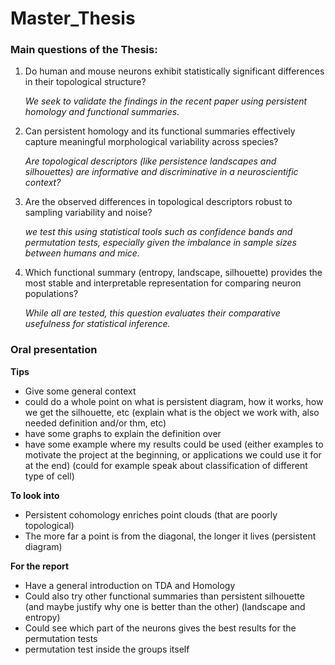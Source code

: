 # Master_Thesis

### Main questions of the Thesis:
1. Do human and mouse neurons exhibit statistically significant differences in their topological structure? 

    *We seek to validate the findings in the recent paper using persistent homology and functional summaries.*

2. Can persistent homology and its functional summaries effectively capture meaningful morphological variability across species? 

    *Are topological descriptors (like persistence landscapes and silhouettes) are informative and discriminative in a neuroscientific context?*

3. Are the observed differences in topological descriptors robust to sampling variability and noise? 

    *we test this using statistical tools such as confidence bands and permutation tests, especially given the imbalance in sample sizes between humans and mice.*

4. Which functional summary (entropy, landscape, silhouette) provides the most stable and interpretable representation for comparing neuron populations? 

    *While all are tested, this question evaluates their comparative usefulness for statistical inference.*




### Oral presentation

**Tips**

- Give some general context
- could do a whole point on what is persistent diagram, how it works, how we get the silhouette, etc (explain what is the object we work with, also needed definition and/or thm, etc)
- have some graphs to explain the definition over
- have some example where my results could be used (either examples to motivate the project at the beginning, or applications we could use it for at the end) (could for example speak about classification of different type of cell)


**To look into**
- Persistent cohomology enriches point clouds (that are poorly topological)
- The more far a point is from the diagonal, the longer it lives (persistent diagram)

**For the report**
- Have a general introduction on TDA and Homology
- Could also try other functional summaries than persistent silhouette (and maybe justify why one is better than the other) (landscape and entropy)
- Could see which part of the neurons gives the best results for the permutation tests
- permutation test inside the groups itself


